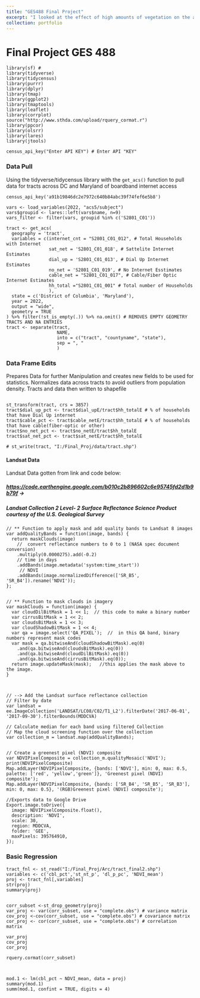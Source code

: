 ```yaml
---
title: "GES488 Final Project"
excerpt: "I looked at the effect of high amounts of vegetation on the access to cable internet. I did this using satellite data from Landsat imagery. This was then used to create an NDVI vegetation index. This compares the amount of Red light to Near Infrared light because plants relect a lot on NIR but very little Red light. Then the averages of NDVI in all tracts were then compared to percentages of household cable internet returning a strong correlation. Below is the clustering of high to high(red) and low to low(blue) values between the two. <br/><img src='/images/Moran.png'>"
collection: portfolio
---
```


# Final Project GES 488

```{r Library_Loader, warning = FALSE}
library(sf) # 
library(tidyverse)
library(tidycensus)
library(purrr)
library(dplyr) 
library(tmap)
library(ggplot2)
library(tmaptools)
library(leaflet)
library(corrplot) 
source("http://www.sthda.com/upload/rquery_cormat.r")
library(ppcor) 
library(olsrr) 
library(lares)
library(jtools)

census_api_key("Enter API KEY") # Enter API "KEY"

```

### Data Pull

Using the tidyverse/tidycensus library with the `get_acs()` function to pull data for tracts across DC and Maryland of boardband internet access

```{r Data_Grab, warning = FALSE}
census_api_key('a91b19846dc2e7972c640b84abc39f74fef6e5b8')

vars <- load_variables(2022, "acs5/subject")  
vars$groupid <- lares::left(vars$name, n=9)
vars_filter <- filter(vars, groupid %in% c('S2801_C01'))

tract <- get_acs(
  geography = 'tract',
  variables = c(internet_cnt = "S2801_C01_012", # Total Households with Internet
                sat_net = 'S2801_C01_018', # Sattelite Internet Estimates
                dial_up = 'S2801_C01_013', # Dial Up Internet Estimates
                no_net = 'S2801_C01_019', # No Internet Esstimates
                cable_net = "S2801_C01_017", # Cable/Fiber Optic Internet Estimates
                hh_total ="S2801_C01_001" # Total number of Households
                ),
  state = c('District of Columbia', 'Maryland'),
  year = 2022,
  output = "wide",
  geometry = TRUE
) %>% filter(!st_is_empty(.)) %>% na.omit() # REMOVES EMPTY GEOMETRY TRACTS AND NA ENTRIES
tract <- separate(tract, 
                   NAME, 
                   into = c("tract", "countyname", "state"),
                   sep = ", "
                   )

```

### Data Frame Edits

Prepares Data for further Manipulation and creates new fields to be used for statistics. Normalizes data across tracts to avoid outliers from population density. Tracts and data then written to shapefile

```{r Data_Frame_Edits, warning = FALSE}

st_transform(tract, crs = 3857)
tract$dial_up_pct <- tract$dial_upE/tract$hh_totalE # % of households that have Dial Up internet
tract$cable_pct <- tract$cable_netE/tract$hh_totalE # % of households that have cable(fiber-optic or other)
tract$no_net_pct <- tract$no_netE/tract$hh_totalE
tract$sat_net_pct <- tract$sat_netE/tract$hh_totalE

# st_write(tract, "I:/Final_Proj/data/tract.shp")

```

#### Landsat Data

Landsat Data gotten from link and code below:

##### <https://code.earthengine.google.com/b010c2b896602c6e95745fd2d1b9b79f> -\>

##### Landsat Collection 2 Level- 2 Surface Reflectance Science Product courtesy of the U.S. Geological Survey

```{javascript LANDSAT_GEE_Code}
// ** Function to apply mask and add quality bands to Landsat 8 images
var addQualityBands = function(image, bands) {
  return maskClouds(image)
    //  convert reflectance numbers to 0 to 1 (NASA spec document conversion)
    .multiply(0.0000275).add(-0.2)
    // time in days
    .addBands(image.metadata('system:time_start'))
     // NDVI
    .addBands(image.normalizedDifference(['SR_B5', 'SR_B4']).rename('NDVI'));
};


// ** Function to mask clouds in imagery
var maskClouds = function(image) {
  var cloudDilBitMask = 1 << 1;  // this code to make a binary number
  var cirrusBitMask = 1 << 2; 
  var cloudsBitMask = 1 << 3; 
  var cloudShadowBitMask = 1 << 4;   
  var qa = image.select('QA_PIXEL');  //  in this QA band, binary numbers represent mask codes
  var mask = qa.bitwiseAnd(cloudShadowBitMask).eq(0)
    .and(qa.bitwiseAnd(cloudsBitMask).eq(0))
    .and(qa.bitwiseAnd(cloudDilBitMask).eq(0))
    .and(qa.bitwiseAnd(cirrusBitMask).eq(0));  
  return image.updateMask(mask);   //this applies the mask above to the image.
}



// --> Add the Landsat surface reflectance collection
// Filter by date
var landsat = ee.ImageCollection('LANDSAT/LC08/C02/T1_L2').filterDate('2017-06-01', '2017-09-30').filterBounds(MDDCVA)

// Calculate median for each band using filtered Collection
// Map the cloud screening function over the collection
var collection_m = landsat.map(addQualityBands);


// Create a greenest pixel (NDVI) composite
var NDVIPixelComposite = collection_m.qualityMosaic('NDVI');
print(NDVIPixelComposite)
Map.addLayer(NDVIPixelComposite, {bands: ['NDVI'], min: 0, max: 0.5, palette: ['red', 'yellow','green']}, 'Greenest pixel (NDVI) composite');
Map.addLayer(NDVIPixelComposite, {bands: ['SR_B4', 'SR_B5', 'SR_B3'], min: 0, max: 0.5}, '(RGB)Greenest pixel (NDVI) composite');

//Exports data to Google Drive
Export.image.toDrive({
  image: NDVIPixelComposite.float(),
  description: 'NDVI',
  scale: 30,
  region: MDDCVA,
  folder: 'GEE',
  maxPixels: 395764910,
});

```

### Basic Regression

```{r Regression}
tract_fnl <- st_read("I:/Final_Proj/Arc/tract_final2.shp")
variables <- c('cbl_pct','st_nt_p', 'dl_p_pc', 'NDVI_mean')
proj <- tract_fnl[,variables]
str(proj)
summary(proj)


corr_subset <-st_drop_geometry(proj)
var_proj <- var(corr_subset, use = "complete.obs") # variance matrix
cov_proj <-cov(corr_subset, use = "complete.obs") # covariance matrix
cor_proj <- cor(corr_subset, use = "complete.obs") # correlation matrix

var_proj
cov_proj
cor_proj

rquery.cormat(corr_subset)



mod.1 <- lm(cbl_pct ~ NDVI_mean, data = proj)
summary(mod.1)
summ(mod.1, confint = TRUE, digits = 4)

```
